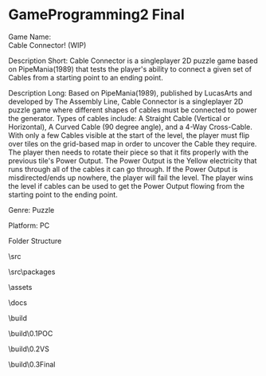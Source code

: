 # GameProgramming2 Final

Game Name:  
	Cable Connector! (WIP)
	
Description Short:	Cable Connector is a singleplayer 2D puzzle game based on PipeMania(1989) that 
					tests the player's ability to connect a given set of Cables from a starting point to an ending point. 

Description Long:	Based on PipeMania(1989), published by LucasArts and developed by The Assembly Line, 
					Cable Connector is a singleplayer 2D puzzle game where different shapes of cables must be connected to power the generator. 
					Types of cables include: A Straight Cable (Vertical or Horizontal), A Curved Cable (90 degree angle), and a 4-Way Cross-Cable. 
					With only a few Cables visible at the start of the level, the player must flip over tiles on the grid-based map in order to uncover the Cable they require.
					The player then needs to rotate their piece so that it fits properly with the previous tile's Power Output. 
					The Power Output is the Yellow electricity that runs through all of the cables it can go through. If the Power Output 
					is misdirected/ends up nowhere, the player will fail the level. 
					The player wins the level if cables can be used to get the Power Output flowing from the starting point to the ending point.
					

Genre: Puzzle

Platform: PC

Folder Structure

\src

\src\packages

\assets

\docs

\build

\build\0.1POC

\build\0.2VS

\build\0.3Final
